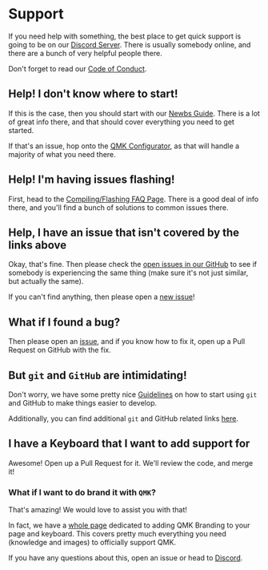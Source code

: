 # Support

If you need help with something, the best place to get quick support is going to be on our [Discord Server](https://discord.gg/Uq7gcHh).  There is usually somebody online, and there are a bunch of very helpful people there.

Don't forget to read our [Code of Conduct](https://qmk.fm/coc/).

## Help! I don't know where to start! 

If this is the case, then you should start with our [Newbs Guide](newbs.md). There is a lot of great info there, and that should cover everything you need to get started.

If that's an issue, hop onto the [QMK Configurator](https://config.qmk.fm), as that will handle a majority of what you need there. 

## Help! I'm having issues flashing!

First, head to the [Compiling/Flashing FAQ Page](faq_build.md). There is a good deal of info there, and you'll find a bunch of solutions to common issues there. 

## Help, I have an issue that isn't covered by the links above

Okay, that's fine. Then please check the [open issues in our GitHub](https://github.com/qmk/qmk_firmware/issues) to see if somebody is experiencing the same thing (make sure it's not just similar, but actually the same).  

If you can't find anything, then please open a [new issue](https://github.com/qmk/qmk_firmware/issues/new)!

## What if I found a bug? 

Then please open an [issue](https://github.com/qmk/qmk_firmware/issues/new), and if you know how to fix it, open up a Pull Request on GitHub with the fix.

## But `git` and `GitHub` are intimidating! 

Don't worry, we have some pretty nice [Guidelines](newbs_git_best_practices.md) on how to start using `git` and GitHub to make things easier to develop. 

Additionally, you can find additional `git` and GitHub related links [here](newbs_learn_more_resources.md).

## I have a Keyboard that I want to add support for

Awesome! Open up a Pull Request for it. We'll review the code, and merge it!  

### What if I want to do brand it with `QMK`? 

That's amazing! We would love to assist you with that! 

In fact, we have a [whole page](https://qmk.fm/powered/) dedicated to adding QMK Branding to your page and keyboard. This covers pretty much everything you need (knowledge and images) to officially support QMK.

If you have any questions about this, open an issue or head to [Discord](https://discord.gg/Uq7gcHh). 
